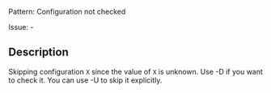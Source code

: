 Pattern: Configuration not checked

Issue: -

## Description

Skipping configuration `X` since the value of `X` is unknown. Use -D if you want to check it. You can use -U to skip it explicitly.
